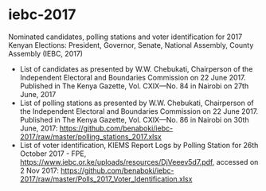 # iebc-2017
Nominated candidates, polling stations and voter identification for 2017 Kenyan Elections: President, Governor, Senate, National Assembly, County Assembly (IEBC,  2017)
- List of candidates as presented by W.W. Chebukati, Chairperson of the Independent Electoral and Boundaries Commission on 22 June 2017.
Published in The Kenya Gazette, Vol. CXIX—No. 84 in Nairobi on 27th June, 2017
- List of polling stations as presented by W.W. Chebukati, Chairperson of the Independent Electoral and Boundaries Commission on 22 June 2017.
Published in The Kenya Gazette, Vol. CXIX—No. 86 in Nairobi on 30th June, 2017: https://github.com/benaboki/iebc-2017/raw/master/polling_stations_2017.xlsx
- List of voter identification, KIEMS Report Logs by Polling Station for 26th October 2017 - FPE, https://www.iebc.or.ke/uploads/resources/DjVeeev5d7.pdf, accessed on 2 Nov 2017: https://github.com/benaboki/iebc-2017/raw/master/Polls_2017_Voter_Identification.xlsx 